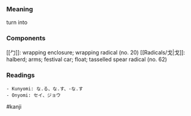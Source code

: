 ### Meaning

turn into

### Components

[[勹]]: wrapping enclosure; wrapping radical (no. 20) [[Radicals/戈|戈]]: halberd; arms; festival car; float; tasselled spear radical (no. 62)

### Readings

```
- Kunyomi: な.る、な.す、-な.す
- Onyomi: セイ、ジョウ
```

#kanji